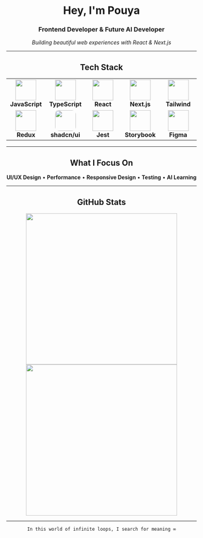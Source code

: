 <div align="center">

# Hey, I'm Pouya

### Frontend Developer & Future AI Developer

*Building beautiful web experiences with React & Next.js*

</div>

---

<div align="center">

## Tech Stack

<table>
<tr>
<td align="center" width="90">
<img src="https://techstack-generator.vercel.app/js-icon.svg" width="55" height="55" />
<br><b>JavaScript</b>
</td>
<td align="center" width="90">
<img src="https://techstack-generator.vercel.app/ts-icon.svg" width="55" height="55" />
<br><b>TypeScript</b>
</td>
<td align="center" width="90">
<img src="https://techstack-generator.vercel.app/react-icon.svg" width="55" height="55" />
<br><b>React</b>
</td>
<td align="center" width="90">
<img src="https://skillicons.dev/icons?i=nextjs&theme=dark" width="55" height="55" />
<br><b>Next.js</b>
</td>
<td align="center" width="90">
<img src="https://skillicons.dev/icons?i=tailwind" width="55" height="55" />
<br><b>Tailwind</b>
</td>
</tr>
<tr>
<td align="center" width="90">
<img src="https://techstack-generator.vercel.app/redux-icon.svg" width="55" height="55" />
<br><b>Redux</b>
</td>
<td align="center" width="90">
<img src="https://avatars.githubusercontent.com/u/139895814?s=200&v=4" width="55" height="55" style="border-radius: 10px;" />
<br><b>shadcn/ui</b>
</td>
<td align="center" width="90">
<img src="https://techstack-generator.vercel.app/jest-icon.svg" width="55" height="55" />
<br><b>Jest</b>
</td>
<td align="center" width="90">
<img src="https://cdn.jsdelivr.net/gh/storybookjs/brand@main/icon/icon-storybook-default.svg" width="55" height="55" />
<br><b>Storybook</b>
</td>
<td align="center" width="90">
<img src="https://skillicons.dev/icons?i=figma" width="55" height="55" />
<br><b>Figma</b>
</td>
</tr>
</table>


</div>

---

<div align="center">

## What I Focus On

**UI/UX Design** • **Performance** • **Responsive Design** • **Testing** • **AI Learning**

</div>

---

<div align="center">

## GitHub Stats

<img src="https://github-readme-stats.vercel.app/api?username=PouyaBirvand&show_icons=true&theme=tokyonight&hide_border=true&bg_color=0D1117&title_color=FF6B35&icon_color=FF6B35&text_color=FFF&border_radius=10" width="400" />

<img src="https://github-readme-activity-graph.vercel.app/graph?username=PouyaBirvand&bg_color=0D1117&color=FF6B35&line=FF6B35&point=FFF&area=true&hide_border=true&radius=10" width="400" />

---

<div align="center">

```markdown
In this world of infinite loops, I search for meaning ∞
```
</div>
